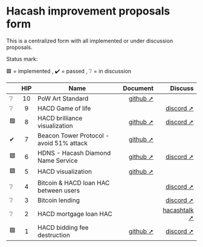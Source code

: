 Hacash improvement proposals form
===

This is a centralized form with all implemented or under discussion proposals.


Status mark:

🟩 = implemented , ✔️ = passed , ❔ = in discussion


| |HIP|Name|Document|Discuss|
|---|:---:|---|---:|---:|
|❔|10|PoW Art Standard|[github ➚](https://github.com/hacash/paper/blob/master/HIP/diamond/PoW_Art_Standard.mediawiki)| |
|❔|9|HACD Game of life| |[discord ➚](https://discord.com/channels/757976908653920299/844038285260619797/1044241318966198332)|
|🟩|8|HACD brilliance visualization|[github ➚](https://github.com/hacash/paper/blob/master/HIP/diamond/hacd_brilliance_visualization.md)|[discord ➚](https://discord.com/channels/757976908653920299/802807729584209920/1016212561017970709)|
|✔|7|Beacon Tower Protocol - avoid 51% attack|[github ➚](https://github.com/hacash/paper/blob/master/HIP/protocol/PoW_of_avoid_51_percent_attack.en.md)| |
|🟩|6|HDNS - Hacash Diamond Name Service|[github ➚](https://github.com/hacash/paper/blob/master/HIP/diamond/diamond_name_service.md)|[discord ➚](https://discord.com/channels/757976908653920299/844038285260619797/905760527945433118)|
|🟩|5|HACD visualization|[github ➚](https://github.com/hacash/paper/blob/master/HIP/diamond/DiamondVisualization.en.mediawiki)| |
|❔|4|Bitcoin & HACD loan HAC between users| |[discord ➚](https://discord.com/channels/757976908653920299/844038285260619797/845574697966108672)|
|❔|3|Bitcoin lending| |[discord ➚](https://discord.com/channels/757976908653920299/844038285260619797/845468880041541632)|
|❔|2|HACD mortgage loan HAC| |[hacashtalk ➚](https://hacashtalk.com/t/diamond-mortgage-loan-proposal/117)|
|🟩|1|HACD bidding fee destruction|[github ➚](https://github.com/hacash/paper/blob/master/HIP/diamond/hacd_bidding_fee_destruction.md)|[discord ➚](https://discord.com/channels/757976908653920299/802807729584209920/816214555461812224)|
